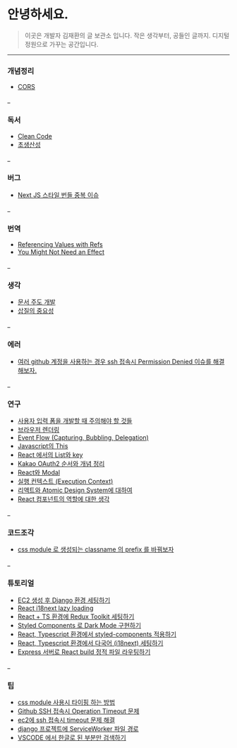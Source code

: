 # 안녕하세요.

> 이곳은 개발자 김재환의 글 보관소 입니다.
> 작은 생각부터, 공들인 글까지.
> 디지털 정원으로 가꾸는 공간입니다.

---

### 개념정리

- [CORS](vault/tech/CORS.md)

\_

### 독서

- [Clean Code](vault/tech/Clean%20Code.md)
- [초생산성](vault/tech/초생산성.md)

\_

### 버그

- [Next JS 스타일 번들 중복 이슈](vault/tech/Next%20JS%20스타일%20번들%20중복%20이슈.md)

\_

### 번역

- [Referencing Values with Refs](vault/tech/Referencing%20Values%20with%20Refs.md)
- [You Might Not Need an Effect](vault/tech/You%20Might%20Not%20Need%20an%20Effect.md)

\_

### 생각

- [문서 주도 개발](vault/tech/문서%20주도%20개발.md)
- [삽질의 중요성](vault/tech/삽질의%20중요성.md)

\_

### 에러

- [여러 github 계정을 사용하는 경우 ssh 접속시 Permission Denied 이슈를 해결 해보자.](vault/tech/여러%20github%20계정을%20사용하는%20경우%20ssh%20접속시%20Permission%20Denied%20이슈를%20해결%20해보자..md)

\_

### 연구

- [사용자 입력 폼을 개발할 때 주의해야 할 것들](vault/tech/사용자%20입력%20폼을%20개발할%20때%20주의해야%20할%20것들.md)
- [브라우저 렌더링](vault/tech/브라우저%20렌더링.md)
- [Event Flow (Capturing, Bubbling, Delegation)](vault/tech/Event%20Flow%20(Capturing,%20Bubbling,%20Delegation).md)
- [Javascript의 This](vault/tech/Javascript의%20This.md)
- [React 에서의 List와 key](vault/tech/React%20에서의%20List와%20key.md)
- [Kakao OAuth2 순서와 개념 정리](vault/tech/Kakao%20OAuth2%20순서와%20개념%20정리.md)
- [React와 Modal](vault/tech/React와%20Modal.md)
- [실행 컨텍스트 (Execution Context)](vault/tech/실행%20컨텍스트%20(Execution%20Context).md)
- [리액트와 Atomic Design System에 대하여](vault/tech/리액트와%20Atomic%20Design%20System에%20대하여.md)
- [React 컴포넌트의 역할에 대한 생각](vault/tech/React%20컴포넌트의%20역할에%20대한%20생각.md)

\_

### 코드조각

- [css module 로 생성되는 classname 의 prefix 를 바꿔보자](vault/tech/css%20module%20로%20생성되는%20classname%20의%20prefix%20를%20바꿔보자.md)

\_

### 튜토리얼

- [EC2 생성 후 Django 환경 세팅하기](vault/tech/EC2%20생성%20후%20Django%20환경%20세팅하기.md)
- [React i18next lazy loading](vault/tech/React%20i18next%20lazy%20loading.md)
- [React + TS 환경에 Redux Toolkit 세팅하기](vault/tech/React%20+%20TS%20환경에%20Redux%20Toolkit%20세팅하기.md)
- [Styled Components 로 Dark Mode 구현하기](vault/tech/Styled%20Components%20로%20Dark%20Mode%20구현하기.md)
- [React, Typescript 환경에서 styled-components 적용하기](vault/tech/React,%20Typescript%20환경에서%20styled-components%20적용하기.md)
- [React, Typescript 환경에서 다국어 (i18next) 세팅하기](vault/tech/React,%20Typescript%20환경에서%20다국어%20(i18next)%20세팅하기.md)
- [Express 서버로 React build 정적 파일 라우팅하기](vault/tech/Express%20서버로%20React%20build%20정적%20파일%20라우팅하기.md)

\_

### 팁

- [css module 사용시 타이핑 하는 방법](vault/tech/css%20module%20사용시%20타이핑%20하는%20방법.md)
- [Github SSH 접속시 Operation Timeout 문제](vault/tech/Github%20SSH%20접속시%20Operation%20Timeout%20문제.md)
- [ec2에 ssh 접속시 timeout 문제 해결](vault/tech/ec2에%20ssh%20접속시%20timeout%20문제%20해결.md)
- [django 프로젝트에 ServiceWorker 파일 경로](vault/tech/django%20프로젝트에%20ServiceWorker%20파일%20경로.md)
- [VSCODE 에서 한글로 된 부분만 검색하기](vault/tech/VSCODE%20에서%20한글로%20된%20부분만%20검색하기.md)